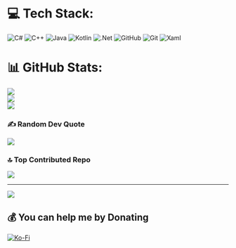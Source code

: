 
# 💻 Tech Stack:
![C#](https://img.shields.io/badge/c%23-%23239120.svg?style=for-the-badge&logo=csharp&logoColor=white) ![C++](https://img.shields.io/badge/c++-%2300599C.svg?style=for-the-badge&logo=c%2B%2B&logoColor=white) ![Java](https://img.shields.io/badge/java-%23ED8B00.svg?style=for-the-badge&logo=openjdk&logoColor=white) ![Kotlin](https://img.shields.io/badge/kotlin-%237F52FF.svg?style=for-the-badge&logo=kotlin&logoColor=white) ![.Net](https://img.shields.io/badge/.NET-5C2D91?style=for-the-badge&logo=.net&logoColor=white) ![GitHub](https://img.shields.io/badge/github-%23121011.svg?style=for-the-badge&logo=github&logoColor=white) ![Git](https://img.shields.io/badge/git-%23F05033.svg?style=for-the-badge&logo=git&logoColor=white) ![Xaml](https://github.com/microsoft/microsoft-ui-xaml/issues/1185)
# 📊 GitHub Stats:
![](https://github-readme-stats.vercel.app/api?username=Unistavam&theme=dark&hide_border=false&include_all_commits=false&count_private=false)<br/>
![](https://github-readme-streak-stats.herokuapp.com/?user=Unistavam&theme=dark&hide_border=false)<br/>
![](https://github-readme-stats.vercel.app/api/top-langs/?username=Unistavam&theme=dark&hide_border=false&include_all_commits=false&count_private=false&layout=compact)

### ✍️ Random Dev Quote
![](https://quotes-github-readme.vercel.app/api?type=horizontal&theme=radical)

### 🔝 Top Contributed Repo
![](https://github-contributor-stats.vercel.app/api?username=Unistavam&limit=5&theme=dark&combine_all_yearly_contributions=true)

---
[![](https://visitcount.itsvg.in/api?id=Unistavam&icon=0&color=0)](https://visitcount.itsvg.in)

  ## 💰 You can help me by Donating
  [![Ko-Fi](https://img.shields.io/badge/Ko--fi-F16061?style=for-the-badge&logo=ko-fi&logoColor=white)](https://ko-fi.com/unistavamserver) 

  
<!-- Proudly created with GPRM ( https://gprm.itsvg.in ) -->